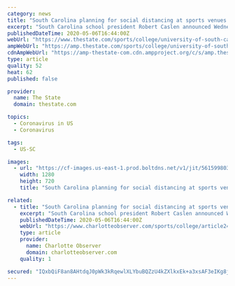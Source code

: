 ```yaml
---
category: news
title: "South Carolina planning for social distancing at sports venues in the fall, Caslen says"
excerpt: "South Carolina school president Robert Caslen announced Wednesday the school expects to resume in-person instruction in mid-August. But there will likely be some limits when it comes to returning to Williams-Brice Stadium."
publishedDateTime: 2020-05-06T16:44:00Z
webUrl: "https://www.thestate.com/sports/college/university-of-south-carolina/usc-football/article242539271.html"
ampWebUrl: "https://amp.thestate.com/sports/college/university-of-south-carolina/usc-football/article242539271.html"
cdnAmpWebUrl: "https://amp-thestate-com.cdn.ampproject.org/c/s/amp.thestate.com/sports/college/university-of-south-carolina/usc-football/article242539271.html"
type: article
quality: 52
heat: 62
published: false

provider:
  name: The State
  domain: thestate.com

topics:
  - Coronavirus in US
  - Coronavirus

tags:
  - US-SC

images:
  - url: "https://cf-images.us-east-1.prod.boltdns.net/v1/jit/5615998035001/b3188341-db19-4bf8-a60d-ed731adbf2d5/main/1280x720/29s770ms/match/image.jpg"
    width: 1280
    height: 720
    title: "South Carolina planning for social distancing at sports venues in the fall, Caslen says"

related:
  - title: "South Carolina planning for social distancing at sports venues in the fall, Caslen says | Charlotte Observer"
    excerpt: "South Carolina school president Robert Caslen announced Wednesday the school expects to resume in-person instruction in mid-August. But there will likely be some limits when it comes to returning to Williams-Brice Stadium."
    publishedDateTime: 2020-05-06T16:44:00Z
    webUrl: "https://www.charlotteobserver.com/sports/college/article242539271.html"
    type: article
    provider:
      name: Charlotte Observer
      domain: charlotteobserver.com
    quality: 1

secured: "IQxbQiF8an8AHtdqJ0pWk3kRqewlXLYbuBQZzU4kZXlkxEk+a3xsAF3eIKg8jwusSyHsGUeBkBywhjwudmpMZdMykP+Il0Fj/BhQkdzkCQiGAzbRVyZ19HCTR3cVMTzu2Il52ngHuRL/BolvlhZsesdUPqyP+tiQeo+wUWUKcvcRDcE8q58oEa61XGz9oMjGWljBXNZHJ9HwYY22nZyanes2r3cXCZmcZTeLeoSC0mIjTOp+8jmMZEfCajicWTtlQzEv+nPR8tzfV/y60IHEA95z09ftPvkANcfK3PRFqYdDG8oBssVVm4qcXd9yjoxP;/1C49x/RTXf23CHvr6R00A=="
---
```


